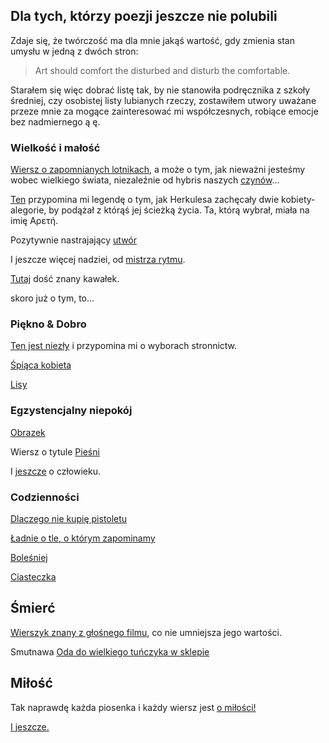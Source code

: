 ## Dla tych, którzy poezji jeszcze nie polubili

Zdaje się, że twórczość ma dla mnie jakąś wartość, gdy zmienia stan umysłu w jedną z dwóch stron:
> Art should comfort the disturbed and disturb the comfortable.

Starałem się więc dobrać listę tak, by nie stanowiła podręcznika z szkoły średniej, czy osobistej listy lubianych rzeczy, zostawiłem utwory uważane przeze mnie za mogące zainteresować mi współczesnych, robiące emocje bez nadmiernego ą ę.

### Wielkość i małość

[Wiersz o zapomnianych lotnikach](upadek.md), a może o tym, jak nieważni jesteśmy wobec wielkiego świata, niezaleźnie od hybris naszych [czynów](lot.md)...

[Ten](road.md) przypomina mi legendę o tym, jak Herkulesa zachęcały dwie kobiety-alegorie, by podążał z którąś jej ścieżką życia. Ta, którą wybrał, miała na imię Αρετή.

Pozytywnie nastrajający [utwór](nadzieja.md)

I jeszcze więcej nadziei, od [mistrza rytmu](miejmy.md).

[Tutaj](potega.md) dość znany kawałek.

skoro już o tym, to...

### Piękno & Dobro

[Ten jest niezły](idied.md) i przypomina mi o wyborach stronnictw.

[Śpiąca kobieta](kobieta.md)

[Lisy](foxes.md)

### Egzystencjalny niepokój

[Obrazek](landszaft.md)

Wiersz o tytule [Pieśni](songs.md)

I [jeszcze](czasteczka.md) o człowieku. 


### Codzienności

[Dlaczego nie kupię pistoletu](keepgun.md)

[Ładnie o tle, o którym zapominamy](intel.md)

[Boleśniej](my.md)

[Ciasteczka](ciasteczka.md)

## Śmierć

[Wierszyk znany z głośnego filmu](night.md), co nie umniejsza jego wartości.

Smutnawa [Oda do wielkiego tuńczyka w sklepie](ode.md)

## Miłość

Tak naprawdę każda piosenka i każdy wiersz jest [o miłości!](szukam.md)

[I jeszcze.](alone.md)
